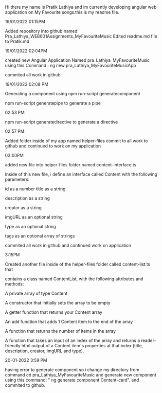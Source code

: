 
Hi there my name is Pratik Lathiya and im currently developing
angular web application on My Favourite songs.this is my readme
file.

19/01/2022 01:15PM

Added repository into github named Pra_Lathiya_WEB601Assignments_MyFavouriteMusic
Edited readme.md file to Pratik.md

19/01/2022 02:04PM

created new Angular Application Named pra_Lathiya_MyFavouriteMusic using this
Command : ng new pra_Lathiya_MyFavouriteMusicApp

commited all work in github

19/01/2022 02:08 PM

Generating a component using npm run-script generatecomponent

npm run-script generatepipe to generate a pipe

02:53 PM

npm run-script generatedirective to generate a directive

02:57 PM

Added folder inside of my app named helper-files
commit to all work to github and continued to work on my application

03:00PM

added new file into helper-files folder named content-interface.ts

Inside of this new file, i define an interface called Content with the following
parameters:

id as a number title as a string

description as a string

creator as a string

imgURL as an optional string

type as an optional string

tags as an optional array of strings

commited all work in github and continued work on application

3:15PM

Created another file inside of the helper-files folder called content-list.ts that

contains a class named ContentList, with the following attributes and methods:

A private array of type Content

A constructor that initially sets the array to be empty

A getter function that returns your Content array

An add function that adds 1 Content item to the end of the array

A function that returns the number of items in the array

A function that takes an input of an index of the array and returns a reader-friendly html
output of a Content item's properties at that index (title, description, creator, imgURL
and type).

20-01-2022 3:59 PM

having error to generate component so i change my directory from command cd pra_Lathiya_MyFavouriteMusic
and generate new component using this command: " ng generate component Content-card".
and commited to github.


